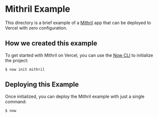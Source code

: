 # Mithril Example

This directory is a brief example of a [Mithril](https://mithril.js.org/) app that can be deployed to Vercel with zero configuration.

## How we created this example

To get started with Mithril on Vercel, you can use the [Now CLI](https://vercel.com/download) to initialize the project:

```shell
$ now init mithril
```

## Deploying this Example

Once initialized, you can deploy the Mithril example with just a single command:

```shell
$ now
```
